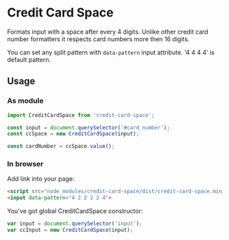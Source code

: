 # Credit Card Space

Formats input with a space after every 4 digits. Unlike other credit card number formatters it respects card numbers more then 16 digits.

You can set any split pattern with `data-pattern` input attribute. '4 4 4 4' is default pattern.

## Usage
### As module
```js
import CreditCardSpace from 'credit-card-space';

const input = document.querySelector('#card_number');
const ccSpace = new CreditCardSpace(input);

const cardNumber = ccSpace.value();
```

### In browser
Add link into your page:
```html
<script src="node_modules/credit-card-space/dist/credit-card-space.min.js"></script>
<input data-pattern="4 2 2 2 2 4">
```

You've got global CreditCardSpace constructor:
```js
var input = document.querySelector('input');
var ccInput = new CreditCardSpace(input);
```
